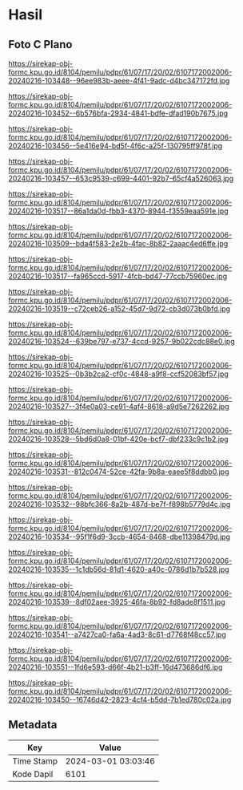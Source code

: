 # Hasil

## Foto C Plano

https://sirekap-obj-formc.kpu.go.id/8104/pemilu/pdpr/61/07/17/20/02/6107172002006-20240216-103448--96ee983b-aeee-4f41-9adc-d4bc347172fd.jpg

https://sirekap-obj-formc.kpu.go.id/8104/pemilu/pdpr/61/07/17/20/02/6107172002006-20240216-103452--6b576bfa-2934-4841-bdfe-dfad190b7675.jpg

https://sirekap-obj-formc.kpu.go.id/8104/pemilu/pdpr/61/07/17/20/02/6107172002006-20240216-103456--5e416e94-bd5f-4f6c-a25f-130795ff978f.jpg

https://sirekap-obj-formc.kpu.go.id/8104/pemilu/pdpr/61/07/17/20/02/6107172002006-20240216-103457--653c9539-c699-4401-92b7-65cf4a526063.jpg

https://sirekap-obj-formc.kpu.go.id/8104/pemilu/pdpr/61/07/17/20/02/6107172002006-20240216-103517--86a1da0d-fbb3-4370-8944-f3559eaa591e.jpg

https://sirekap-obj-formc.kpu.go.id/8104/pemilu/pdpr/61/07/17/20/02/6107172002006-20240216-103509--bda4f583-2e2b-4fac-8b82-2aaac4ed6ffe.jpg

https://sirekap-obj-formc.kpu.go.id/8104/pemilu/pdpr/61/07/17/20/02/6107172002006-20240216-103517--fa965ccd-5917-4fcb-bd47-77ccb75960ec.jpg

https://sirekap-obj-formc.kpu.go.id/8104/pemilu/pdpr/61/07/17/20/02/6107172002006-20240216-103519--c72ceb26-a152-45d7-9d72-cb3d073b0bfd.jpg

https://sirekap-obj-formc.kpu.go.id/8104/pemilu/pdpr/61/07/17/20/02/6107172002006-20240216-103524--639be797-e737-4ccd-9257-9b022cdc88e0.jpg

https://sirekap-obj-formc.kpu.go.id/8104/pemilu/pdpr/61/07/17/20/02/6107172002006-20240216-103525--0b3b2ca2-cf0c-4848-a9f8-ccf52083bf57.jpg

https://sirekap-obj-formc.kpu.go.id/8104/pemilu/pdpr/61/07/17/20/02/6107172002006-20240216-103527--3f4e0a03-ce91-4af4-8618-a9d5e7262262.jpg

https://sirekap-obj-formc.kpu.go.id/8104/pemilu/pdpr/61/07/17/20/02/6107172002006-20240216-103528--5bd6d0a8-01bf-420e-bcf7-dbf233c9c1b2.jpg

https://sirekap-obj-formc.kpu.go.id/8104/pemilu/pdpr/61/07/17/20/02/6107172002006-20240216-103531--812c0474-52ce-42fa-9b8a-eaee5f8ddbb0.jpg

https://sirekap-obj-formc.kpu.go.id/8104/pemilu/pdpr/61/07/17/20/02/6107172002006-20240216-103532--98bfc366-8a2b-487d-be7f-f898b5779d4c.jpg

https://sirekap-obj-formc.kpu.go.id/8104/pemilu/pdpr/61/07/17/20/02/6107172002006-20240216-103534--95f1f6d9-3ccb-4654-8468-dbe11398479d.jpg

https://sirekap-obj-formc.kpu.go.id/8104/pemilu/pdpr/61/07/17/20/02/6107172002006-20240216-103535--1c1db56d-81d1-4620-a40c-0786d1b7b528.jpg

https://sirekap-obj-formc.kpu.go.id/8104/pemilu/pdpr/61/07/17/20/02/6107172002006-20240216-103539--8df02aee-3925-46fa-8b92-fd8ade8f1511.jpg

https://sirekap-obj-formc.kpu.go.id/8104/pemilu/pdpr/61/07/17/20/02/6107172002006-20240216-103541--a7427ca0-fa6a-4ad3-8c61-d7768f48cc57.jpg

https://sirekap-obj-formc.kpu.go.id/8104/pemilu/pdpr/61/07/17/20/02/6107172002006-20240216-103551--1fd6e593-d66f-4b21-b3ff-16d473686df6.jpg

https://sirekap-obj-formc.kpu.go.id/8104/pemilu/pdpr/61/07/17/20/02/6107172002006-20240216-103450--16746d42-2823-4cf4-b5dd-7b1ed780c02a.jpg


## Metadata

| Key        | Value               |
| ---------- | ------------------- |
| Time Stamp | 2024-03-01 03:03:46 |
| Kode Dapil | 6101                |



